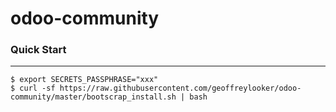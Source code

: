 odoo-community  
=====     
  
### Quick Start  
----------------  
    $ export SECRETS_PASSPHRASE="xxx"
    $ curl -sf https://raw.githubusercontent.com/geoffreylooker/odoo-community/master/bootscrap_install.sh | bash
 
